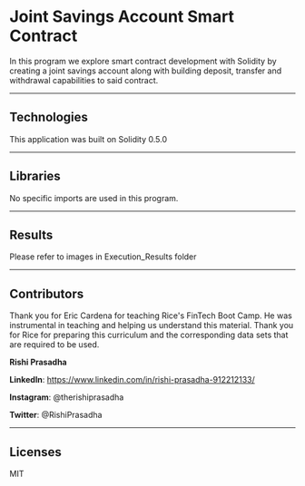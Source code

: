 # Joint Savings Account Smart Contract

In this program we explore smart contract development with Solidity by creating a joint savings account along with building deposit, transfer and withdrawal capabilities to said contract. 

---

## Technologies 

This application was built on Solidity 0.5.0

---

## Libraries

No specific imports are used in this program. 

---

## Results

Please refer to images in Execution_Results folder

---
## Contributors

Thank you for Eric Cardena for teaching Rice's FinTech Boot Camp. He was instrumental in teaching and helping us understand this material. Thank you for Rice for preparing this curriculum and the corresponding data sets that are required to be used. 

**Rishi Prasadha**

**LinkedIn**: https://www.linkedin.com/in/rishi-prasadha-912212133/

**Instagram**: @therishiprasadha

**Twitter**: @RishiPrasadha

---

## Licenses 

MIT
